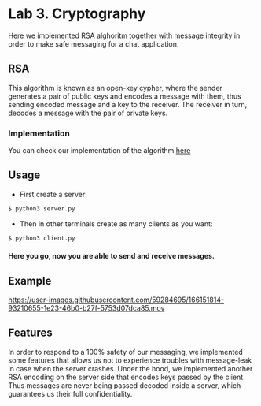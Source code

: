 # Lab 3. Cryptography
Here we implemented RSA alghoritm together with message integrity in order to make safe messaging for a chat application.

## RSA
This algorithm is known as an open-key cypher, where the sender generates a pair of public keys and encodes a message with them, thus sending encoded message and a key to the receiver. The receiver in turn, decodes a message with the pair of private keys.

### Implementation
You can check our implementation of the algorithm [here](../main/rsa.py)


## Usage
- First create a server:
```bash
$ python3 server.py
```

- Then in other terminals create as many clients as you want:
```bash
$ python3 client.py
```
#### Here you go, now you are able to send and receive messages. 

## Example


https://user-images.githubusercontent.com/59284695/166151814-93210655-1e23-46b0-b27f-5753d07dca85.mov


## Features
In order to respond to a 100% safety of our messaging, we implemented some features that allows us not to experience troubles with message-leak in case when the server crashes. Under the hood, we implemented another RSA encoding on the server side that encodes keys passed by the client. Thus messages are never being passed decoded inside a server, which guarantees us their full confidentiality. 
